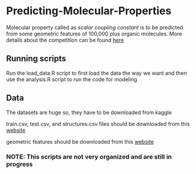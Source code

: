 # Predicting-Molecular-Properties

Molecular property called as *scalar coupling constant* is to be predicted from some geometric features of 100,000 plus organic molecules.
More details about the competition can be found [here](https://www.kaggle.com/c/champs-scalar-coupling)

## Running scripts

Run the load_data.R script to first load the data the way we want and then use the analysis.R script to run the code for modeling

## Data
The datasets are huge so, they have to be downloaded from kaggle

train.csv, test.csv, and structures.csv files should be downloaded from this [website](https://www.kaggle.com/c/champs-scalar-coupling/data)

geometric features should be downloaded from this [website](https://www.kaggle.com/bigironsphere/simple-molecular-geometry-features)

### NOTE: This scripts are not very organized and are still in progress